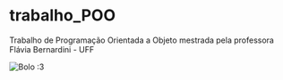 # trabalho_POO

Trabalho de Programação Orientada a Objeto mestrada pela professora Flávia Bernardini - UFF

![Bolo :3](https://i.imgur.com/HYZtTiO.png)